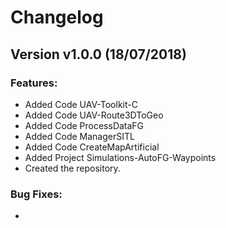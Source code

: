 # Changelog

## Version v1.0.0 (18/07/2018)

### Features:

* Added Code UAV-Toolkit-C
* Added Code UAV-Route3DToGeo
* Added Code ProcessDataFG
* Added Code ManagerSITL
* Added Code CreateMapArtificial
* Added Project Simulations-AutoFG-Waypoints
* Created the repository.

### Bug Fixes:

* 
